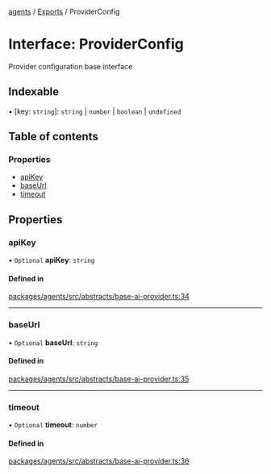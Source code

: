 <!-- 
 ⚠️  AUTO-GENERATED FILE - DO NOT EDIT MANUALLY
 This file is automatically generated by scripts/docs-generator.js
 To make changes, edit the source TypeScript files or update the generator script
-->

[agents](../../) / [Exports](../modules) / ProviderConfig

# Interface: ProviderConfig

Provider configuration base interface

## Indexable

▪ [key: `string`]: `string` \| `number` \| `boolean` \| `undefined`

## Table of contents

### Properties

- [apiKey](ProviderConfig#apikey)
- [baseUrl](ProviderConfig#baseurl)
- [timeout](ProviderConfig#timeout)

## Properties

### apiKey

• `Optional` **apiKey**: `string`

#### Defined in

[packages/agents/src/abstracts/base-ai-provider.ts:34](https://github.com/woojubb/robota/blob/a69b4da7c5c53be6f90be7c6508928a6d39cf60b/packages/agents/src/abstracts/base-ai-provider.ts#L34)

___

### baseUrl

• `Optional` **baseUrl**: `string`

#### Defined in

[packages/agents/src/abstracts/base-ai-provider.ts:35](https://github.com/woojubb/robota/blob/a69b4da7c5c53be6f90be7c6508928a6d39cf60b/packages/agents/src/abstracts/base-ai-provider.ts#L35)

___

### timeout

• `Optional` **timeout**: `number`

#### Defined in

[packages/agents/src/abstracts/base-ai-provider.ts:36](https://github.com/woojubb/robota/blob/a69b4da7c5c53be6f90be7c6508928a6d39cf60b/packages/agents/src/abstracts/base-ai-provider.ts#L36)
